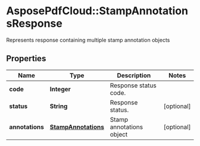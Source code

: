 ﻿# AsposePdfCloud::StampAnnotationsResponse
Represents response containing multiple stamp annotation objects

## Properties
Name | Type | Description | Notes
------------ | ------------- | ------------- | -------------
**code** | **Integer** | Response status code. | 
**status** | **String** | Response status. | [optional] 
**annotations** | [**StampAnnotations**](StampAnnotations.md) | Stamp annotations object | [optional] 



